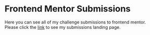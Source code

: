 # Frontend Mentor Submissions

Here you can see all of my challenge submissions to frontend mentor. Please click the [link](https://vigorous-gates-fc2d75.netlify.app/) to see my submissions landing page.
